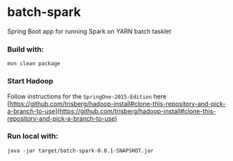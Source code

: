 batch-spark
===========

Spring Boot app for running Spark on YARN batch tasklet

### Build with:

    mvn clean package

### Start Hadoop

Follow instructions for the `SpringOne-2015-Edition` here [https://github.com/trisberg/hadoop-install#clone-this-repository-and-pick-a-branch-to-use](https://github.com/trisberg/hadoop-install#clone-this-repository-and-pick-a-branch-to-use)

### Run local with:

    java -jar target/batch-spark-0.0.1-SNAPSHOT.jar

